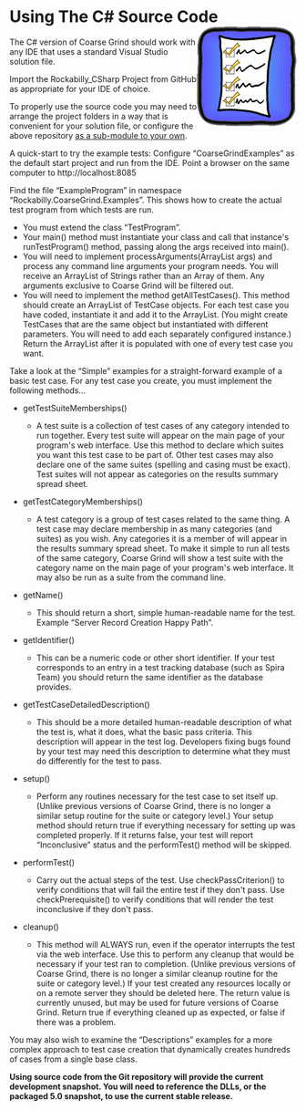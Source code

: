 # Using The C# Source Code<img align="right" src="Common/Icons/ALL_TESTS.gif"/>

The C# version of Coarse Grind should work with any IDE that uses a standard Visual Studio solution file.

Import the Rockabilly_CSharp Project from GitHub as appropriate for your IDE of choice.

To properly use the source code you may need to arrange the project folders in a way that is convenient for your solution file, or configure the above repository [as a sub-module to your own](https://git-scm.com/book/en/v2/Git-Tools-Submodules).

A quick-start to try the example tests: Configure “CoarseGrindExamples” as the default start project and run from the IDE. Point a browser on the same computer to http://localhost:8085

Find the file “ExampleProgram” in namespace “Rockabilly.CoarseGrind.Examples”. This shows how to create the actual test program from which tests are run.

- You must extend the class “TestProgram”.
- Your main() method must instantiate your class and call that instance's runTestProgram() method, passing along the args received into main().
- You will need to implement processArguments(ArrayList<String> args) and process any command line arguments your program needs. You will receive an ArrayList of Strings rather than an Array of them. Any arguments exclusive to Coarse Grind will be filtered out.
- You will need to implement the method getAllTestCases(). This method should create an ArrayList of TestCase objects. For each test case you have coded, instantiate it and add it to the ArrayList. (You might create TestCases that are the same object but instantiated with different parameters. You will need to add each separately configured instance.) Return the ArrayList after it is populated with one of every test case you want.

Take a look at the “Simple” examples for a straight-forward example of a basic test case. For any test case you create, you must implement the following methods...

- getTestSuiteMemberships()
	- A test suite is a collection of test cases of any category intended to run together. Every test suite will appear on the main page of your program's web interface. Use this method to declare which suites you want this test case to be part of. Other test cases may also declare one of the same suites (spelling and casing must be exact). Test suites will not appear as categories on the results summary spread sheet.
- getTestCategoryMemberships()
	- A test category is a group of test cases related to the same thing. A test case may declare membership in as many categories (and suites) as you wish. Any categories it is a member of will appear in the results summary spread sheet. To make it simple to run all tests of the same category, Coarse Grind will show a test suite with the category name on the main page of your program's web interface. It may also be run as a suite from the command line.
- getName()
	- This should return a short, simple human-readable name for the test. Example “Server Record Creation Happy Path”.
- getIdentifier()
	- This can be a numeric code or other short identifier. If your test corresponds to an entry in a test tracking database (such as Spira Team) you should return the same identifier as the database provides.
 
- getTestCaseDetailedDescription()
	- This should be a more detailed human-readable description of what the test is, what it does, what the basic pass criteria. This description will appear in the test log. Developers fixing bugs found by your test may need this description to determine what they must do differently for the test to pass.
- setup()
	- Perform any routines necessary for the test case to set itself up. (Unlike previous versions of Coarse Grind, there is no longer a similar setup routine for the suite or category level.) Your setup method should return true if everything necessary for setting up was completed properly. If it returns false, your test will report “Inconclusive” status and the performTest() method will be skipped.
- performTest()
	- Carry out the actual steps of the test. Use checkPassCriterion() to verify conditions that will fail the entire test if they don't pass. Use checkPrerequisite() to verify conditions that will render the test inconclusive if they don't pass.
- cleanup()
	- This method will ALWAYS run, even if the operator interrupts the test via the web interface. Use this to perform any cleanup that would be necessary if your test ran to completion. (Unlike previous versions of Coarse Grind, there is no longer a similar cleanup routine for the suite or category level.) If your test created any resources locally or on a remote server they should be deleted here. The return value is currently unused, but may be used for future versions of Coarse Grind. Return true if everything cleaned up as expected, or false if there was a problem.

You may also wish to examine the “Descriptions” examples for a more complex approach to test case creation that dynamically creates hundreds of cases from a single base class.

**Using source code from the Git repository will provide the current development snapshot. You will need to reference the DLLs, or the packaged 5.0 snapshot, to use the current stable release.**
 